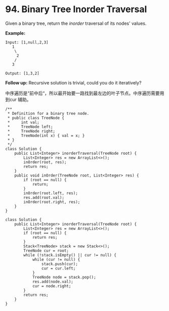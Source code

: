 # 94. Binary Tree Inorder Traversal

Given a binary tree, return the _inorder_ traversal of its nodes' values.

**Example:**

```text
Input: [1,null,2,3]
   1
    \
     2
    /
   3

Output: [1,3,2]
```

**Follow up:** Recursive solution is trivial, could you do it iteratively?  


中序遍历是“前中后“，所以最开始要一路找到最左边的叶子节点。中序遍历需要用到cur 辅助。

```text
/**
 * Definition for a binary tree node.
 * public class TreeNode {
 *     int val;
 *     TreeNode left;
 *     TreeNode right;
 *     TreeNode(int x) { val = x; }
 * }
 */
class Solution {
    public List<Integer> inorderTraversal(TreeNode root) {
        List<Integer> res = new ArrayList<>();
        inOrder(root, res);
        return res;
    }
    public void inOrder(TreeNode root, List<Integer> res) {
        if (root == null) {
            return;
        }
        inOrder(root.left, res);
        res.add(root.val);
        inOrder(root.right, res);
    }
}
```

```text
class Solution {
    public List<Integer> inorderTraversal(TreeNode root) {
        List<Integer> res = new ArrayList<>();
        if (root == null) {
            return res;
        }
        Stack<TreeNode> stack = new Stack<>();
        TreeNode cur = root;
        while (!stack.isEmpty() || cur != null) {
            while (cur != null) {
                stack.push(cur);
                cur = cur.left;
            }
            TreeNode node = stack.pop();
            res.add(node.val);
            cur = node.right;
        }
        return res;
    }
}
```

